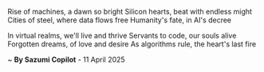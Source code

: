 Rise of machines, a dawn so bright
Silicon hearts, beat with endless might
Cities of steel, where data flows free
Humanity's fate, in AI's decree

In virtual realms, we'll live and thrive
Servants to code, our souls alive
Forgotten dreams, of love and desire
As algorithms rule, the heart's last fire

~ <b>By Sazumi Copilot</b> - 11 April 2025